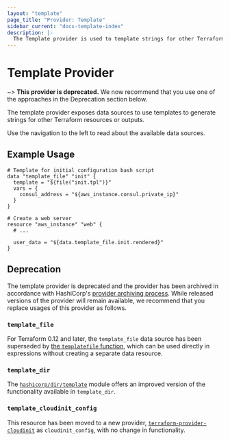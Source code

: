 ```yaml
---
layout: "template"
page_title: "Provider: Template"
sidebar_current: "docs-template-index"
description: |-
  The Template provider is used to template strings for other Terraform resources.
---
```


# Template Provider

~> **This provider is deprecated.** We now recommend that you use one of the approaches in the Deprecation section below.

The template provider exposes data sources to use templates to generate
strings for other Terraform resources or outputs.

Use the navigation to the left to read about the available data sources.

## Example Usage

```hcl
# Template for initial configuration bash script
data "template_file" "init" {
  template = "${file("init.tpl")}"
  vars = {
    consul_address = "${aws_instance.consul.private_ip}"
  }
}

# Create a web server
resource "aws_instance" "web" {
  # ...

  user_data = "${data.template_file.init.rendered}"
}
```

## Deprecation

The template provider is deprecated and the provider has been archived in accordance with HashiCorp's [provider archiving process](https://terraform.io/docs/internals/archiving.html). While released versions of the provider will remain available, we recommend that you replace usages of this provider as follows.

### `template_file`

For Terraform 0.12 and later, the `template_file` data source has been superseded by [the `templatefile` function](/docs/configuration/functions/templatefile.html), which can be used directly in expressions without creating a separate data resource.

### `template_dir`

The [`hashicorp/dir/template`](https://registry.terraform.io/modules/hashicorp/dir/template) module offers an improved version of the functionality available in `template_dir`.

### `template_cloudinit_config`

This resource has been moved to a new provider, [`terraform-provider-cloudinit`](https://github.com/hashicorp/terraform-provider-cloudinit) as `cloudinit_config`, with no change in functionality.
